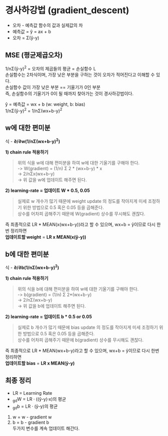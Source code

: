 # 경사하강법 (gradient_descent)
* 오차 - 예측값 함수의 값과 실제값의 차   
* 예측값 = ŷ = ax + b   
* 오차 = Σ(ŷ-y)   

## MSE (평균제곱오차)
1/nΣ(ŷ-y)<sup>2</sup> = 오차의 제곱들의 평균 = 손실함수 L   
손실함수는 2차식이며, 가장 낮은 부분을 구하는 것이 오차가 적어진다고 이해할 수 있다.   
손실함수 값이 가장 낮은 부분 == 기울기가 0인 부분   
즉, 손실함수의 기울기가 0이 될 때까지 찾아가는 것이 경사하강법이다.   

ŷ = 예측값 = wx + b (w: weight, b: bias)   
1/nΣ(ŷ-y)<sup>2</sup> = 1/nΣ(wx+b-y)<sup>2</sup>  

## w에 대한 편미분
식 - **∂/∂w(1/nΣ(wx+b-y)<sup>2</sup>)**   
   
**1) chain rule 적용하기**   
   > 위의 식을 w에 대해 편미분을 하여 w에 대한 기울기를 구해야 한다.      
   > -> W(gradient) = (1/n) Σ 2 * (wx+b-y) * x   
   > -> 2/nΣx(wx+b-y)   
   > -> 위 값을 w에 업데이트 해주면 된다.   

**2) learning-rate = 업데이트 W * 0.5, 0.05**   
   > 실제로 w 개수가 많기 때문에 weight update 의 정도를 작아지게 미세 조정하기 위한 방법으로 0.5 혹은 0.05 등을 곱해준다.   
   > 상수를 어차피 곱해주기 때문에 W(gradient) 상수를 무시해도 괜찮다.   

즉 최종적으로 LR * MEAN(x(wx+b-y))라고 할 수 있으며, wx+b = ŷ이므로 다시 한번 정리하면     
**업데이트할 weight** = **LR x MEAN(x(ŷ-y))** 

## b에 대한 편미분
식 - **∂/∂b(1/nΣ(wx+b-y)<sup>2</sup>)**  
   
**1) chain rule 적용하기**   
   > 위의 식을 b에 대해 편미분을 하여 w에 대한 기울기를 구해야 한다.   
   > -> b(gradient) = (1/n) Σ 2*(wx+b-y)   
   > -> 2/nΣ(wx+b-y)   
   > -> 위 값을 b에 업데이트 해주면 된다.   

**2) learning-rate = 업데이트 b * 0.5 or 0.05**   
   > 실제로 b 개수가 많기 때문에 bias update 의 정도를 작아지게 미세 조정하기 위한 방법으로 0.5 혹은 0.05 등을 곱해준다.   
   > 상수를 어차피 곱해주기 때문에 b(gradient) 상수를 무시해도 괜찮다.   

즉 최종적으로 LR * MEAN(wx+b-y)라고 할 수 있으며, wx+b = ŷ이므로 다시 한번 정리하면   
**업데이트할 bias** = **LR x MEAN(ŷ-y)**

## 최종 정리
* LR = Learning Rate   
* <sub>gd</sub>W =  LR · ((ŷ-y)·x)의 평균   
* <sub>gd</sub>b =  LR · (ŷ-y)의 평균   

1) w = w - gradient w   
2) b = b - gradient b    
두가지 변수를 계속 업데이트 해간다.   

